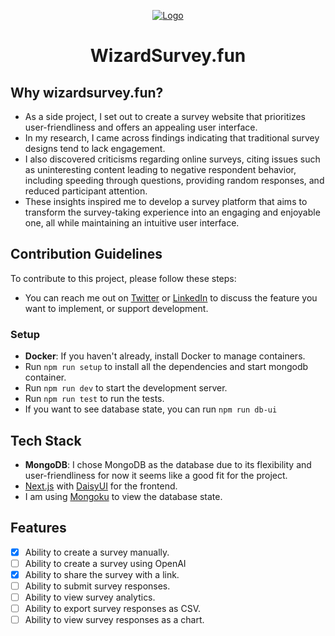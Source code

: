 <p align="center">
  <a href="https://www.wizardsurvey.fun"><img src="https://www.wizardsurvey.fun/og" alt="Logo"></a>
</p>
<h1 align="center">WizardSurvey.fun</h1>

## Why wizardsurvey.fun?

- As a side project, I set out to create a survey website that prioritizes user-friendliness and offers an appealing user interface.
- In my research, I came across findings indicating that traditional survey designs tend to lack engagement.
- I also discovered criticisms regarding online surveys, citing issues such as uninteresting content leading to negative respondent behavior, including speeding through questions, providing random responses, and reduced participant attention.
- These insights inspired me to develop a survey platform that aims to transform the survey-taking experience into an engaging and enjoyable one, all while maintaining an intuitive user interface.

## Contribution Guidelines

To contribute to this project, please follow these steps:

- You can reach me out on [Twitter](https://twitter.com/visrut06815925) or [LinkedIn](https://www.linkedin.com/in/visrut-navadiya-4498391a4/) to discuss the feature you want to implement, or support development.

### Setup

- **Docker**: If you haven't already, install Docker to manage containers.
- Run `npm run setup` to install all the dependencies and start mongodb container.
- Run `npm run dev` to start the development server.
- Run `npm run test` to run the tests.
- If you want to see database state, you can run `npm run db-ui`

## Tech Stack

- **MongoDB**: I chose MongoDB as the database due to its flexibility and user-friendliness for now it seems like a good fit for the project.
- [Next.js](https://nextjs.org/) with [DaisyUI](https://daisyui.com/) for the frontend.
- I am using [Mongoku](https://github.com/huggingface/Mongoku) to view the database state.

## Features

- [x] Ability to create a survey manually.
- [ ] Ability to create a survey using OpenAI
- [x] Ability to share the survey with a link.
- [ ] Ability to submit survey responses.
- [ ] Ability to view survey analytics.
- [ ] Ability to export survey responses as CSV.
- [ ] Ability to view survey responses as a chart.
